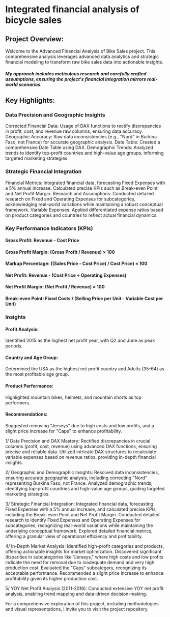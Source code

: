 # Integrated financial analysis of bicycle sales

## Project Overview:
Welcome to the Advanced Financial Analysis of Bike Sales project. This comprehensive analysis leverages advanced data analytics and strategic financial modeling to transform raw bike sales data into actionable insights. 
##### My approach includes meticulous research and carefully crafted assumptions, ensuring the project's financial integration mirrors real-world scenarios.

## Key Highlights:

### Data Precision and Geographic Insights
Corrected Financial Data: Usage of DAX functions to rectify discrepancies in profit, cost, and revenue raw columns, ensuring data accuracy.
Geographic Accuracy: Raw data inconsistencies (e.g., "Nord" in Burkina Faso, not France) for accurate geographic analysis.
Date Table: Created a comprehensive Date Table using DAX.
Demographic Trends: Analyzed trends to identify top-profit countries and high-value age groups, informing targeted marketing strategies.

### Strategic Financial Integration
Financial Metrics: Integrated financial data, forecasting Fixed Expenses with a 5% annual increase. Calculated precise KPIs such as Break-even Point and Net Profit Margin.
Research and Assumptions: Conducted detailed research on Fixed and Operating Expenses for subcategories, acknowledging real-world variations while maintaining a robust conceptual framework.
Variable Expenses: Applied differentiated expense ratios based on product categories and countries to reflect actual financial dynamics.

### Key Performance Indicators (KPIs)
#### Gross Profit: Revenue - Cost Price
#### Gross Profit Margin: (Gross Profit / Revenue) × 100
#### Markup Percentage: ((Sales Price - Cost Price) / Cost Price) × 100
#### Net Profit: Revenue - (Cost Price + Operating Expenses)
#### Net Profit Margin: (Net Profit / Revenue) × 100
#### Break-even Point: Fixed Costs / (Selling Price per Unit - Variable Cost per Unit)

### Insights
#### Profit Analysis: 
Identified 2015 as the highest net profit year, with Q2 and June as peak periods.
#### Country and Age Group: 
Determined the USA as the highest net profit country and Adults (35-64) as the most profitable age group.
#### Product Performance: 
Highlighted mountain bikes, helmets, and mountain shorts as top performers.
#### Recommendations: 
Suggested removing "Jerseys" due to high costs and low profits, and a slight price increase for "Caps" to enhance profitability.















1/ Data Precision and DAX Mastery:
Rectified discrepancies in crucial columns (profit, cost, revenue) using advanced DAX functions, ensuring precise and reliable data.
Utilized intricate DAX structures to recalculate variable expenses based on revenue ratios, providing in-depth financial insights.

2/ Geographic and Demographic Insights:
Resolved data inconsistencies, ensuring accurate geographic analysis, including correcting "Nord" representing Burkina Faso, not France.
Analyzed demographic trends, identifying top-profit countries and high-value age groups, guiding targeted marketing strategies.

3/ Strategic Financial Integration:
Integrated financial data, forecasting Fixed Expenses with a 5% annual increase, and calculated precise KPIs, including the Break-even Point and Net Profit Margin.
Conducted detailed research to identify Fixed Expenses and Operating Expenses for subcategories, recognizing real-world variations while maintaining the underlying conceptual framework.
Explored detailed financial metrics, offering a granular view of operational efficiency and profitability.

4/ In-Depth Market Analysis:
Identified high-profit categories and products, offering actionable insights for market optimization.
Discovered significant disparities in subcategories like "Jerseys," where high costs and low profits indicate the need for removal due to inadequate demand and very high production cost.
Evaluated the "Caps" subcategory, recognizing its acceptable performance. Recommended a slight price increase to enhance profitability given its higher production cost.

5/ YOY Net Profit Analysis (2011-2016):
Conducted extensive YOY net profit analysis, enabling trend mapping and data-driven decision-making.

For a comprehensive exploration of this project, including methodologies and visual representations, I invite you to visit the project repository.
